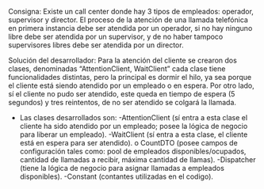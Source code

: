 Consigna:
Existe un call center donde hay 3 tipos de empleados: operador, supervisor y director. El proceso
de la atención de una llamada telefónica en primera instancia debe ser atendida por un operador,
si no hay ninguno libre debe ser atendida por un supervisor, y de no haber tampoco supervisores
libres debe ser atendida por un director.

Solución del desarrollador:
Para la atención del cliente se crearon dos clases, denominadas “AttentionClient, WaitClient” cada
clase tiene funcionalidades distintas, pero la principal es dormir el hilo, ya sea porque el cliente
está siendo atendido por un empleado o en espera. Por otro lado, sí el cliente no pudo ser
atendido, este queda en tiempo de espera (5 segundos) y tres reintentos, de no ser atendido se
colgará la llamada.

- Las clases desarrollados son:
  -AttentionClient (sí entra a esta clase el cliente ha sido atendido por un empleado;
posee la lógica de negocio para liberar un empleado).
  -WaitClient (sí entra a esta clase, el cliente está en espera para ser atendido).
o CountDTO (posee campos de configuración tales como: pool de empleados
disponibles/ocupados, cantidad de llamadas a recibir, máxima cantidad de llamas).
  -Dispatcher (tiene la lógica de negocio para asignar llamadas a empleados
disponibles).
  -Constant (contantes utilizadas en el codigo).
